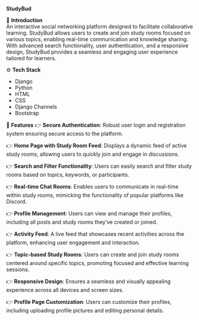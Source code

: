 **StudyBud**

🤝 **Introduction**  
An interactive social networking platform designed to facilitate collaborative learning. StudyBud allows users to create and join study rooms focused on various topics, enabling real-time communication and knowledge sharing. With advanced search functionality, user authentication, and a responsive design, StudyBud provides a seamless and engaging user experience tailored for learners.

⚙️ **Tech Stack**
- Django
- Python
- HTML
- CSS
- Django Channels
- Bootstrap

🔋 **Features**
👉 **Secure Authentication**: Robust user login and registration system ensuring secure access to the platform.

👉 **Home Page with Study Room Feed**: Displays a dynamic feed of active study rooms, allowing users to quickly join and engage in discussions.

👉 **Search and Filter Functionality**: Users can easily search and filter study rooms based on topics, keywords, or participants.

👉 **Real-time Chat Rooms**: Enables users to communicate in real-time within study rooms, mimicking the functionality of popular platforms like Discord.

👉 **Profile Management**: Users can view and manage their profiles, including all posts and study rooms they’ve created or joined.

👉 **Activity Feed**: A live feed that showcases recent activities across the platform, enhancing user engagement and interaction.

👉 **Topic-based Study Rooms**: Users can create and join study rooms centered around specific topics, promoting focused and effective learning sessions.

👉 **Responsive Design**: Ensures a seamless and visually appealing experience across all devices and screen sizes.

👉 **Profile Page Customization**: Users can customize their profiles, including uploading profile pictures and editing personal details.
